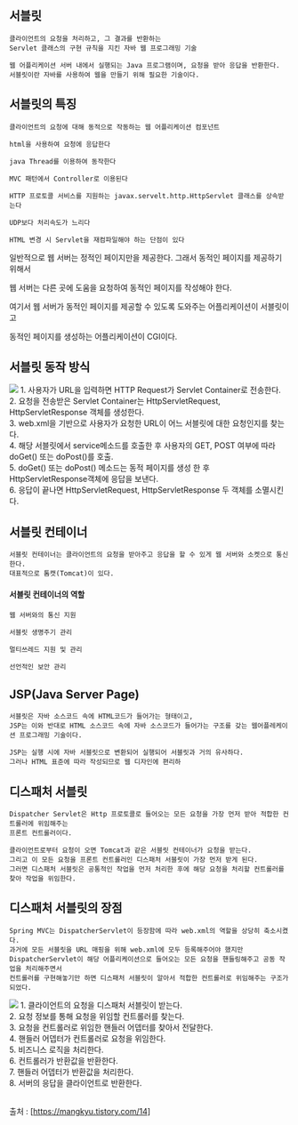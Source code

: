 ## 서블릿
    클라이언트의 요청을 처리하고, 그 결과를 반환하는 
    Servlet 클래스의 구현 규칙을 지킨 자바 웹 프로그래밍 기술

    웹 어플리케이션 서버 내에서 실행되는 Java 프로그램이며, 요청을 받아 응답을 반환한다.
    서블릿이란 자바를 사용하여 웹을 만들기 위해 필요한 기술이다.

## 서블릿의 특징
    클라이언트의 요청에 대해 동적으로 작동하는 웹 어플리케이션 컴포넌트
    
    html을 사용하여 요청에 응답한다

    java Thread를 이용하여 동작한다

    MVC 패턴에서 Controller로 이용된다

    HTTP 프로토콜 서비스를 지원하는 javax.servelt.http.HttpServlet 클래스를 상속받는다

    UDP보다 처리속도가 느리다

    HTML 변경 시 Servlet을 재컴파일해야 하는 단점이 있다    
    

일반적으로 웹 서버는 정적인 페이지만을 제공한다. 그래서 동적인 페이지를 제공하기 위해서

웹 서버는 다른 곳에 도움을 요청하여 동적인 페이지를 작성해야 한다.

여기서 웹 서버가 동적인 페이지를 제공할 수 있도록 도와주는 어플리케이션이 서블릿이고

동적인 페이지를 생성하는 어플리케이션이 CGI이다.


## 서블릿 동작 방식
<img src="https://img1.daumcdn.net/thumb/R1280x0/?scode=mtistory2&fname=https%3A%2F%2Ft1.daumcdn.net%2Fcfile%2Ftistory%2F993A7F335A04179D20)https://img1.daumcdn.net/thumb/R1280x0/?scode=mtistory2&fname=https%3A%2F%2Ft1.daumcdn.net%2Fcfile%2Ftistory%2F993A7F335A04179D20"/>
1. 사용자가 URL을 입력하면 HTTP Request가 Servlet Container로 전송한다.<br/>
2. 요청을 전송받은 Servlet Container는 HttpServletRequest, HttpServletResponse 객체를 생성한다.<br/>
3. web.xml을 기반으로 사용자가 요청한 URL이 어느 서블릿에 대한 요청인지를 찾는다.<br/>
4. 해당 서블릿에서 service메소드를 호출한 후 사용자의 GET, POST 여부에 따라 doGet() 또는 doPost()를 호출.<br/>
5. doGet() 또는 doPost() 메소드는 동적 페이지를 생성 한 후 HttpServletResponse객체에 응답을 보낸다.<br/>
6. 응답이 끝나면 HttpServletRequest, HttpServletResponse 두 객체를 소멸시킨다.

## 서블릿 컨테이너
    서블릿 컨테이너는 클라이언트의 요청을 받아주고 응답을 할 수 있게 웹 서버와 소켓으로 통신한다.
    대표적으로 톰캣(Tomcat)이 있다.

#### 서블릿 컨테이너의 역할
    웹 서버와의 통신 지원

    서블릿 생명주기 관리

    멀티쓰레드 지원 및 관리

    선언적인 보안 관리

## JSP(Java Server Page)
    서블릿은 자바 소스코드 속에 HTML코드가 들어가는 형태이고,
    JSP는 이와 반대로 HTML 소스코드 속에 자바 소스코드가 들어가는 구조를 갖는 웹어플레케이션 프로그래밍 기술이다.

    JSP는 실행 시에 자바 서블릿으로 변환되어 실행되어 서블릿과 거의 유사하다.
    그러나 HTML 표준에 따라 작성되므로 웹 디자인에 편리하

## 디스패처 서블릿
    Dispatcher Servlet은 Http 프로토콜로 들어오는 모든 요청을 가장 먼저 받아 적합한 컨트롤러에 위임해주는
    프론트 컨트롤러이다.

    클라이언트로부터 요청이 오면 Tomcat과 같은 서블릿 컨테이너가 요청을 받는다.
    그리고 이 모든 요청을 프론트 컨트롤러인 디스패처 서블릿이 가장 먼저 받게 된다.
    그러면 디스패처 서블릿은 공통적인 작업을 먼저 처리한 후에 해당 요청을 처리할 컨트롤러를 찾아 작업을 위임한다.

## 디스패처 서블릿의 장점
    Spring MVC는 DispatcherServlet이 등장함에 따라 web.xml의 역할을 상당히 축소시켰다.
    과거에 모든 서블릿을 URL 매핑을 위해 web.xml에 모두 등록해주어야 했지만
    DispatcherServlet이 해당 어플리케이션으로 들어오는 모든 요청을 핸들링해주고 공동 작업을 처리해주면서
    컨트롤러를 구현해놓기만 하면 디스패처 서블릿이 알아서 적합한 컨트롤러로 위임해주는 구조가 되었다.
    
<img src="https://img1.daumcdn.net/thumb/R1280x0/?scode=mtistory2&fname=https%3A%2F%2Fblog.kakaocdn.net%2Fdn%2FbImFbg%2FbtrGzZMTuu2%2FCkY4MiKvl5ivUJPoc5I3zk%2Fimg.png">
1. 클라이언트의 요청을 디스패처 서블릿이 받는다.</br>
2. 요청 정보를 통해 요청을 위임할 컨트롤러를 찾는다.</br>
3. 요청을 컨트롤러로 위임한 핸들러 어뎁터를 찾아서 전달한다.</br>
4. 핸들러 어뎁터가 컨트롤러로 요청을 위임한다.</br>
5. 비즈니스 로직을 처리한다.</br>
6. 컨트롤러가 반환값을 반환한다.</br>
7. 핸들러 어뎁터가 반환값을 처리한다.</br>
8. 서버의 응답을 클라이언트로 반환한다.</br></br>


출처 : [https://mangkyu.tistory.com/14]
    
    
